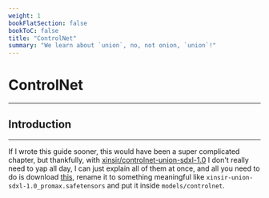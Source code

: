 ```yaml
---
weight: 1
bookFlatSection: false
bookToC: false
title: "ControlNet"
summary: "We learn about `union`, no, not onion, `union`!"
---
```


<!--markdownlint-disable MD025 MD033 -->

# ControlNet

---

## Introduction

---

If I wrote this guide sooner, this would have been a super complicated chapter, but thankfully, with [xinsir/controlnet-union-sdxl-1.0](https://huggingface.co/xinsir/controlnet-union-sdxl-1.0) I don't really need to yap all day, I can just explain all of them at once, and all you need to do is download [this](https://huggingface.co/xinsir/controlnet-union-sdxl-1.0/resolve/main/diffusion_pytorch_model_promax.safetensors), rename it to something meaningful like `xinsir-union-sdxl-1.0_promax.safetensors` and put it inside `models/controlnet`.
